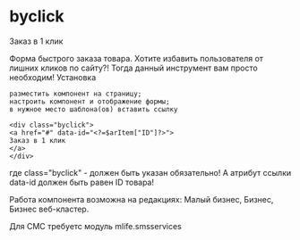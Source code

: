 # byclick
Заказ в 1 клик 

Форма быстрого заказа товара.
Хотите избавить пользователя от лишних кликов по сайту?! Тогда данный инструмент вам просто необходим!
Установка

    разместить компонент на страницу;
    настроить компонент и отображение формы;
    в нужное место шаблона(ов) вставить ссылку

    <div class="byclick">
    <a href="#" data-id="<?=$arItem["ID"]?>">
    Заказ в 1 клик
    </a>
    </div>


где class="byclick" - должен быть указан обязательно! А атрибут ссылки data-id должен быть равен ID товара!

Работа компонента возможна на редакциях: Малый бизнес, Бизнес, Бизнес веб-кластер.

Для СМС требуетс модуль mlife.smsservices
